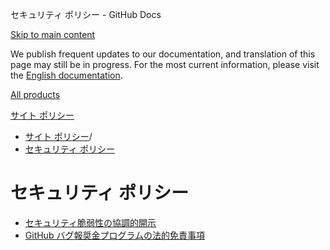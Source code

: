 セキュリティ ポリシー - GitHub Docs

[Skip to main content](#main-content)

We publish frequent updates to our documentation, and translation of this page may still be in progress. For the most current information, please visit the [English documentation](/en).

[All products](/ja)

[サイト ポリシー](/ja/site-policy)

* [サイト ポリシー](/ja/site-policy)/
* [セキュリティ ポリシー](/ja/site-policy/security-policies)

セキュリティ ポリシー
==========

* [セキュリティ脆弱性の協調的開示](/ja/site-policy/security-policies/coordinated-disclosure-of-security-vulnerabilities)
* [GitHub バグ報奨金プログラムの法的免責事項](/ja/site-policy/security-policies/github-bug-bounty-program-legal-safe-harbor)
